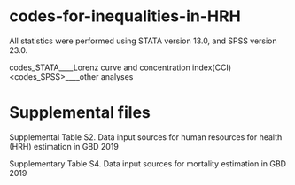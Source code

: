 # codes-for-inequalities-in-HRH

All statistics were performed using STATA version 13.0, and SPSS version 23.0. 

codes_STATA____Lorenz curve and concentration index(CCI)
<codes_SPSS>____other analyses


# Supplemental files

Supplemental Table S2. Data input sources for human resources for health (HRH) estimation in GBD 2019

Supplementary Table S4. Data input sources for mortality estimation in GBD 2019
